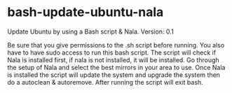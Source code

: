 # bash-update-ubuntu-nala
Update Ubuntu by using a Bash script & Nala. Version: 0.1

Be sure that you give permissions to the .sh script before running.
You also have to have sudo access to run this bash script.
The script will check if Nala is installed first, if nala is not installed, it will be installed. Go through the setup of Nala and select the best mirrors in your area to use.
Once Nala is installed the script will update the system and upgrade the system then do a autoclean & autoremove.
After running the script will exit bash.

